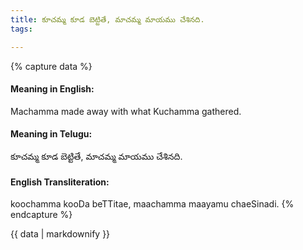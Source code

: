 ```yaml
---
title: కూచమ్మ కూడ బెట్టితే, మాచమ్మ మాయము చేశినది.
tags:

---
```


{% capture data %}
#### Meaning in English:
Machamma made away with what Kuchamma gathered.

#### Meaning in Telugu:
కూచమ్మ కూడ బెట్టితే, మాచమ్మ మాయము చేశినది.

#### English Transliteration:
koochamma kooDa beTTitae, maachamma maayamu chaeSinadi.
{% endcapture %}

<div class="notice">{{ data | markdownify }}</div>

